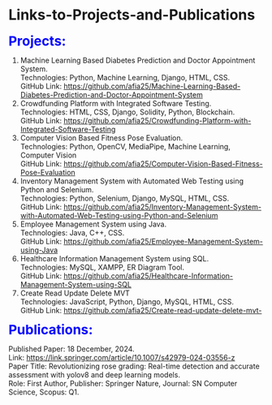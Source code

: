 # Links-to-Projects-and-Publications

<span style="color:blue; font-size:26px;"><b> Projects: </b></span>

1. Machine Learning Based Diabetes Prediction and Doctor Appointment System.<br>
Technologies: Python, Machine Learning, Django, HTML, CSS.<br>
GitHub Link: https://github.com/afia25/Machine-Learning-Based-Diabetes-Prediction-and-Doctor-Appointment-System <br>
2. Crowdfunding Platform with Integrated Software Testing. <br>
Technologies: HTML, CSS, Django, Solidity, Python, Blockchain.<br>
GitHub Link: https://github.com/afia25/Crowdfunding-Platform-with-Integrated-Software-Testing <br>
3. Computer Vision Based Fitness Pose Evaluation. <br>
Technologies: Python, OpenCV, MediaPipe, Machine Learning, Computer Vision <br>
GitHub Link: https://github.com/afia25/Computer-Vision-Based-Fitness-Pose-Evaluation <br>
4. Inventory Management System with Automated Web Testing using Python and Selenium.<br>
Technologies: Python, Selenium, Django, MySQL, HTML, CSS.<br>
GitHub Link: https://github.com/afia25/Inventory-Management-System-with-Automated-Web-Testing-using-Python-and-Selenium <br>
5. Employee Management System using Java.<br>
Technologies: Java, C++, CSS.<br>
GitHub Link: https://github.com/afia25/Employee-Management-System-using-Java  <br>
6. Healthcare Information Management System using SQL. <br>
Technologies: MySQL, XAMPP, ER Diagram Tool.<br>
GitHub Link: https://github.com/afia25/Healthcare-Information-Management-System-using-SQL  <br>
7. Create Read Update Delete MVT <br>
Technologies: JavaScript, Python, Django, MySQL, HTML, CSS. <br>
GitHub Link: https://github.com/afia25/Create-read-update-delete-mvt-  <br>

<span style="color:blue; font-size:26px;"><b> Publications: </b></span>

Published Paper: 18 December, 2024. <br>
Link: https://link.springer.com/article/10.1007/s42979-024-03556-z  <br>
Paper Title: Revolutionizing rose grading: Real-time detection and accurate assessment with yolov8 and deep learning models. <br>
Role: First Author, Publisher: Springer Nature, Journal: SN Computer Science, Scopus: Q1. <br>



